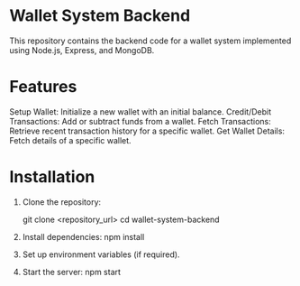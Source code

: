 # Wallet System Backend

This repository contains the backend code for a wallet system implemented using Node.js, Express, and MongoDB.

# Features

 Setup Wallet: Initialize a new wallet with an initial balance.
 Credit/Debit Transactions: Add or subtract funds from a wallet.
 Fetch Transactions: Retrieve recent transaction history for a specific wallet.
 Get Wallet Details: Fetch details of a specific wallet.


# Installation

1. Clone the repository:
 
   git clone <repository_url>
   cd wallet-system-backend

2. Install dependencies:
   npm install

3. Set up environment variables (if required).

4. Start the server:
   npm start
